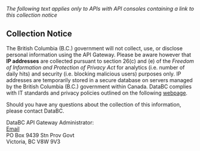 *The following text applies only to APIs with API consoles containing a link to this collection notice*

## Collection Notice

The British Columbia (B.C.) government will not collect, use, or disclose personal information using the API Gateway. Please be aware however that **IP addresses** are collected pursuant to section 26(c) and (e) of the *Freedom of Information and Protection of Privacy Act* for analytics (i.e. number of daily hits) and security (i.e. blocking malicious users) purposes only. IP addresses are temporarily stored in a secure database on servers managed by the British Columbia (B.C.) government within Canada. DataBC complies with IT standards and privacy policies outlined on the following [webpage](http://www2.gov.bc.ca/gov/content/governments/services-for-government/policies-procedures/im-it-standards/find-a-standard).

Should you have any questions about the collection of this information, please contact DataBC.

DataBC API Gateway Administrator:
<br>[Email](https://forms.gov.bc.ca/databc-contact-us/)
<br>PO Box 9439 Stn Prov Govt
<br>Victoria, BC V8W 9V3
